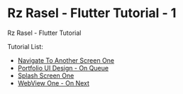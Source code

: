# Rz Rasel - Flutter Tutorial - 1
Rz Rasel - Flutter Tutorial

Tutorial List:
* [Navigate To Another Screen One](https://github.com/rzrasel/Flutter-Tutorial-Rz-Rasel/tree/Flutter-Tutorial-Navigate-To-Another-Screen-One)
* [Portfolio UI Design - On Queue](https://github.com/rzrasel/Rz-Rasel-Flutter-Tutorial-1/tree/Flutter-Portfolio-UI-Design-One-Speed-Code-In-Queue)
* [Splash Screen One](https://github.com/rzrasel/Flutter-Tutorial-Rz-Rasel/tree/Flutter-Tutorial-Splash-Screen-One)
* [WebView One - On Next](https://github.com/rzrasel/Rz-Rasel-Flutter-Tutorial-1/tree/Flutter-Tutorial-WebView-One-On-Line)
